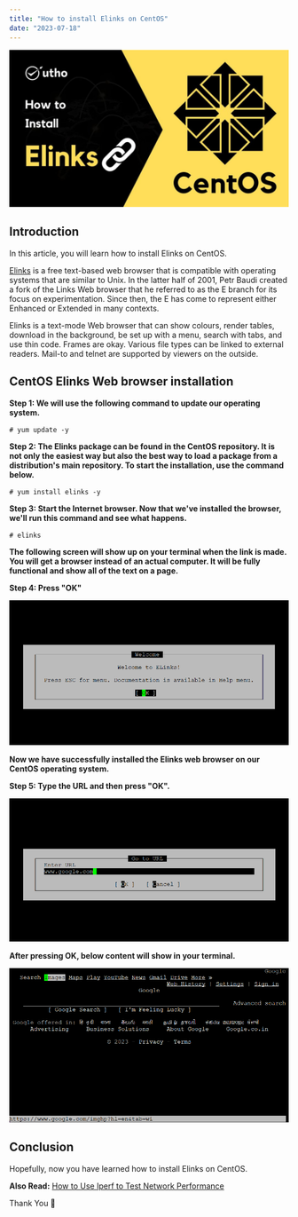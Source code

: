 ```yaml
---
title: "How to install Elinks on CentOS"
date: "2023-07-18"
---
```


![How to install Elinks on CentOS](images/How-to-Install-Elinks-on-CentOS-1-1024x576.jpg)

## Introduction

In this article, you will learn how to install Elinks on CentOS.

[Elinks](https://en.wikipedia.org/wiki/ELinks) is a free text-based web browser that is compatible with operating systems that are similar to Unix. In the latter half of 2001, Petr Baudi created a fork of the Links Web browser that he referred to as the E branch for its focus on experimentation. Since then, the E has come to represent either Enhanced or Extended in many contexts.

Elinks is a text-mode Web browser that can show colours, render tables, download in the background, be set up with a menu, search with tabs, and use thin code. Frames are okay. Various file types can be linked to external readers. Mail-to and telnet are supported by viewers on the outside.

## CentOS Elinks Web browser installation

**Step 1: We will use the following command to update our operating system.**

```
# yum update -y

```

**Step 2: The Elinks package can be found in the CentOS repository. It is not only the easiest way but also the best way to load a package from a distribution's main repository. To start the installation, use the command below.**

```
# yum install elinks -y

```

**Step 3: Start the Internet browser. Now that we've installed the browser, we'll run this command and see what happens.**

```
# elinks

```

**The following screen will show up on your terminal when the link is made. You will get a browser instead of an actual computer. It will be fully functional and show all of the text on a page.**

**Step 4: Press "OK"**

![How to install Elinks on CentOS](images/1-30.png)

**Now we have successfully installed the Elinks web browser on our CentOS operating system.**

**Step 5: Type the URL and then press "OK".**

![How to install Elinks on CentOS](images/2-23.png)

**After pressing OK, below content will show in your terminal.**

![install Elinks on CentOS](images/image-1209.png)

## Conclusion

Hopefully, now you have learned how to install Elinks on CentOS.

**Also Read:** [How to Use Iperf to Test Network Performance](https://utho.com/docs/tutorial/how-to-use-iperf-to-test-network-performance/)

Thank You 🙂

